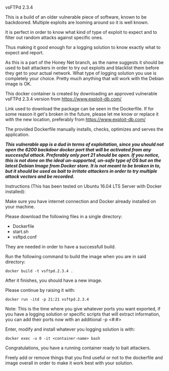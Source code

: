vsFTPd 2.3.4

This is a build of an older vulnerable piece of software, known to be backdoored. Multiple exploits are looming around so it is well known. 

It is perfect in order to know what kind of type of exploit to expect and to filter out random attacks against specific ones.

Thus making it good enough for a logging solution to know exactly what to expect and report. 

As this is a part of the Honey Net branch, as the name suggests it should be used to bait attackers in order to try out exploits and blacklist them before they get to your actual network. What type of logging solution you use is completely your choice. Pretty much anything that will work with the Debian image is OK.

This docker container is created by downloading an approved vulnerable vsFTPd 2.3.4 version from https://www.exploit-db.com/

Link used to download the package can be seen in the Dockerfile. If for some reason it get's broken in the future, please let me know or replace it with the new location, preferably from https://www.exploit-db.com/

The provided Dockerfile manually installs, checks, optimizes and serves the application.

___This vulnerable app is a dud in terms of exploitation, since you should not open the 6200 backdoor docker port that will be activated from any successful attack. Preferably only port 21 should be open. If you notice, this is not done on the ideal un-supported, un-safe type of OS but on the latest Debian Image from Docker store. It is not meant to be broken in to, but it should be used as bait to irritate attackers in order to try multiple attack vectors and be recorded.___

Instructions (This has been tested on Ubuntu 16.04 LTS Server with Docker installed):

Make sure you have internet connection and Docker already installed on your machine.

Please download the following files in a single directory:

- Dockerfile
- start.sh
- vsftpd.conf

They are needed in order to have a successfull build.

Run the following command to build the image when you are in said directory:

`docker build -t vsftpd.2.3.4 .`

After it finishes, you should have a new image.

Please continue by raising it with:

`docker run -itd -p 21:21 vsftpd.2.3.4`

Note: This is the time where you give whatever ports you want exported, if you have a logging solution or specific scripts that will extract information, you can add their ports now with an additional -p <#:#>

Enter, modify and install whatever you logging solution is with:

`docker exec -u 0 -it <container-name> bash`

Congratulations, you have a running container ready to bait attackers.

Freely add or remove things that you find useful or not to the dockerfile and image overall in order to make it work best with your solution.
